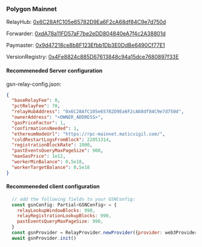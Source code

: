 ### Polygon Mainnet

RelayHub: [0x6C28AfC105e65782D9Ea6F2cA68df84C9e7d750d](https://explorer-mainnet.maticvigil.com/address/0x6C28AfC105e65782D9Ea6F2cA68df84C9e7d750d)

Forwarder: [0xdA78a11FD57aF7be2eDD804840eA7f4c2A38801d](https://explorer-mainnet.maticvigil.com/address/0xdA78a11FD57aF7be2eDD804840eA7f4c2A38801d)

Paymaster: [0x9d47218ce8b8F123Efbb1Db3E0DdBe6490Cf77E1](https://explorer-mainnet.maticvigil.com/address/0x9d47218ce8b8F123Efbb1Db3E0DdBe6490Cf77E1)

VersionRegistry: [0x4Fe8824c885D67613848c94a15dce7680897f33E](https://explorer-mumbai.maticvigil.com/address/0x4Fe8824c885D67613848c94a15dce7680897f33E)

#### Recommeneded Server configuration
gsn-relay-config.json:
```json
{
  "baseRelayFee": 0,
  "pctRelayFee": 70,
  "relayHubAddress": "0x6C28AfC105e65782D9Ea6F2cA68df84C9e7d750d",
  "ownerAddress": "<OWNER_ADDRESS>",
  "gasPriceFactor": 1,
  "confirmationsNeeded": 1,
  "ethereumNodeUrl": "https://rpc-mainnet.maticvigil.com/",
  "coldRestartLogsFromBlock": 22051314,
  "registrationBlockRate": 1000,
  "pastEventsQueryMaxPageSize": 900,
  "maxGasPrice": 1e12,
  "workerMinBalance": 0.5e18,
  "workerTargetBalance": 0.5e18
}
```
#### Recommeneded client configuration
```js
  // add the following fields to your GSNConfig:
  const gsnConfig: Partial<GSNConfig> = {
    relayLookupWindowBlocks: 990,
    relayRegistrationLookupBlocks: 990,
    pastEventsQueryMaxPageSize: 990,
  }
  const gsnProvider = RelayProvider.newProvider({provider: web3Provider, config: gsnConfig})
  await gsnProvider.init()
```
